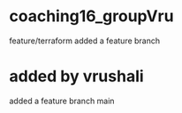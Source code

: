 # coaching16_groupVru

 feature/terraform
added a feature branch

added by vrushali
=======

added a feature branch
 main
